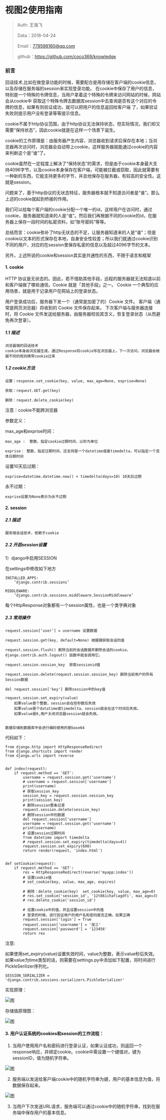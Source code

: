 
# 视图2使用指南

>Auth: 王海飞
>
>Data：2018-04-24
>
>Email：779598160@qq.com
>
>github：https://github.com/coco369/knowledge
>

### 前言
回话技术,比如在做登录功能的时候，需要配合是用存储在客户端的cookie信息，以及存储在服务端的session来实现登录功能。
在cookie中保存了用户的信息，特别是一个特殊的令牌信息，当用户拿着这个特殊的令牌来访问网站的时候，网站会从cookie中
获取这个特殊令牌去数据库session中去查询是否有这个对应的令牌的信息，如果有则验证成功，就可以把用户的信息返回给客户端
了，如果验证失败则提示用户没有登录等等提示信息。


cookie不属于http协议范围，由于http协议无法保持状态，但实际情况，我们却又需要“保持状态”，因此cookie就是在这样一个场景下诞生。

cookie的工作原理是：由服务器产生内容，浏览器收到请求后保存在本地；当浏览器再次访问时，浏览器会自动带上cookie，这样服务器就能通过cookie的内容来判断这个是“谁”了。

cookie虽然在一定程度上解决了“保持状态”的需求，但是由于cookie本身最大支持4096字节，以及cookie本身保存在客户端，可能被拦截或窃取，因此就需要有一种新的东西，它能支持更多的字节，并且他保存在服务器，有较高的安全性。这就是session。

问题来了，基于http协议的无状态特征，服务器根本就不知道访问者是“谁”。那么上述的cookie就起到桥接的作用。

我们可以给每个客户端的cookie分配一个唯一的id，这样用户在访问时，通过cookie，服务器就知道来的人是“谁”。然后我们再根据不同的cookie的id，在服务器上保存一段时间的私密资料，如“账号密码”等等。

总结而言：cookie弥补了http无状态的不足，让服务器知道来的人是“谁”；但是cookie以文本的形式保存在本地，自身安全性较差；所以我们就通过cookie识别不同的用户，对应的在session里保存私密的信息以及超过4096字节的文本。

另外，上述所说的cookie和session其实是共通性的东西，不限于语言和框架

#### 1. cookie

HTTP 协议是无状态的。因此，若不借助其他手段，远程的服务器就无法知道以前和客户端做了哪些通信。Cookie 就是「其他手段」之一。 Cookie 一个典型的应用场景，就是用于记录用户在网站上的登录状态。

用户登录成功后，服务器下发一个（通常是加密了的）Cookie 文件。
客户端（通常是网页浏览器）将收到的 Cookie 文件保存起来。
下次客户端与服务器连接时，将 Cookie 文件发送给服务器，由服务器校验其含义，恢复登录状态（从而避免再次登录）。

##### 1.1 描述
```
浏览器端的回话技术
cookie本身由浏览器生成，通过Response将cookie写在浏览器上，下一次访问，浏览器会根据不同的规则携带cookie过来
```
##### 1.2 cookie方法

    设置：response.set_cookie(key, value, max_age=None, exprise=None)
    
	获取：request.GET.get(key)
	
	删除：request.delete_cookie(key)

注意：cookie不能跨浏览器

参数定义：
	
max_age和exprise时间：

    max_age :  整数，指定cookie过期时间，以秒为单位

    exprise： 整数，指定过期时间，还支持是一个datetime或者timedelta，可以指定一个具体日期时间

    
设置10天后过期：

    exprise=datetime.datetime.now() + timedelta(days=10) 10天后过期

永不过期：

    exprise设置为None表示为永不过期


#### 2. session

##### 2.1 描述
    服务端会话技术，依赖于cookie

##### 2.2 开启session设置

1）django中启用SESSION

在settings中修改如下地方

    INSTALLED_APPS:
        ‘django.contrib.sessions’

    MIDDLEWARE:
        ‘django.contrib.sessions.middleware.SessionMiddleware’

每个HttpResponse对象都有一个session属性，也是一个类字典对象


##### 2.3 常用操作
	
	request.session[‘user’] = username 设置数据

	request.session.get(key, default=None) 根据键获取会话的值

	request.session.flush() 删除当前的会话数据并删除会话的cookie，django.contrib.auth.logout() 函数中就会调用它。
	
	request.session.session_key  获取sessionid值

	request.session.delete(request.session.session_key) 删除当前用户的所有Session数据

	del request.session['key'] 删除session中的key值

	request.session.set_expiry(value)
		如果value是个整数，session会在些秒数后失效
		如果value是个datatime或timedelta，session就会在这个时间后失效。 
		如果value是0,用户关闭浏览器session就会失效。


	数据存储到数据库中会进行编码使用的是base64

代码如下：

	from django.http import HttpResponseRedirect
	from django.shortcuts import render
	from django.urls import reverse
	
	
	def index(request):
	    if request.method == 'GET':
	        username = request.session.get('username')
	        # username = request.session['username']
	        print(username)
	        # 获取session_key
	        session_key = request.session.session_key
	        print(session_key)
	        # 删除session整条记录
	        request.session.delete(session_key)
	        # 删除session中的数据
	        del request.session['username']
	        username = request.session.get('username')
	        print(username)
			# 设置session过期时间
            from datetime import timedelta
            # request.session.set_expiry(timedelta(days=4))
            request.session.set_expiry(600)
	        return render(request, 'index.html')
	
	
	def setCookie(request):
	    if request.method == 'GET':
	        res = HttpResponseRedirect(reverse('myapp:index'))
	        # 设置cookie值
	        # set_cookie(key, value, max_age, expires)

	        # 删除：delete_cookie(key)  set_cookie(key, value, max_age=0)
	        # res.set_cookie('session_id', '12t861ihafiagdfi', max_age=3)
	        # res.delete_cookie('session_id')

	        # 设置cookie中的值，并且设置session中的值
	        # 登录的时候，进行验证用户的用户名和密码是否正确，如果正确
	        request.session['login'] = True
	        request.session['username'] = '张三'
	        request.session['password'] = '123456'
	        return res


注意:

如果使用set_expiry(value)设置失效时间，value为整数，表示value秒后失效。如果value为time类型的话，则需要在settings.py中添加如下配置，将时间进行PickleSerilizer序列化。

	SESSION_SERIALIZER = 'django.contrib.sessions.serializers.PickleSerializer'


实现原理：

![图](images/django_cookie_session_yuanli.png)

存储值原理图：

![图](images/django_cookie_session.png)

#### 3. 用户认证系统的cookies和session的工作流程：

1)	当用户使用用户名和密码进行登录认证，如果认证成功，则返回一个response响应，并绑定cookie。cookie中需设置一个键值对，键为sessionID，值为随机字符串。

![图](images/django_cookie_f12.png)
	
2)	服务端以发送给客户端cookie中的随机字符串为键，用户的基本信息为值，将数据保存起来。
	
![图](images/django_session_data.png)

3)	当用户下次发送URL请求，服务端可以通过cookie中的随机字符串，找到在服务端中保存用户的基本信息。


